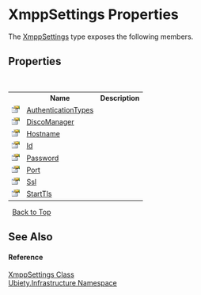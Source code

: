 # XmppSettings Properties
 

The <a href="fcf7b0da-0faf-c1dd-cb5f-6f124512d2db">XmppSettings</a> type exposes the following members.


## Properties
&nbsp;<table><tr><th></th><th>Name</th><th>Description</th></tr><tr><td>![Public property](media/pubproperty.gif "Public property")</td><td><a href="db0cbf42-e75b-0631-efcf-36f84e1cdcb3">AuthenticationTypes</a></td><td /></tr><tr><td>![Public property](media/pubproperty.gif "Public property")</td><td><a href="3087a342-6d90-83c7-47cc-bb4cb85c7ebf">DiscoManager</a></td><td /></tr><tr><td>![Public property](media/pubproperty.gif "Public property")</td><td><a href="f6eb8918-795e-6998-a2b0-9d712fb50889">Hostname</a></td><td /></tr><tr><td>![Public property](media/pubproperty.gif "Public property")</td><td><a href="ae70b898-1726-7b43-8abc-e39655239461">Id</a></td><td /></tr><tr><td>![Public property](media/pubproperty.gif "Public property")</td><td><a href="5d1e5055-4a69-22d9-adb3-ca5dc4a2826b">Password</a></td><td /></tr><tr><td>![Public property](media/pubproperty.gif "Public property")</td><td><a href="cef58c5d-35a4-90f9-d087-3c081cab750b">Port</a></td><td /></tr><tr><td>![Public property](media/pubproperty.gif "Public property")</td><td><a href="1fba8655-1c9e-63d2-d90e-3eb91faf8c04">Ssl</a></td><td /></tr><tr><td>![Public property](media/pubproperty.gif "Public property")</td><td><a href="5e30a657-2035-d05a-62f5-90af9c9b13ac">StartTls</a></td><td /></tr></table>&nbsp;
<a href="#xmppsettings-properties">Back to Top</a>

## See Also


#### Reference
<a href="fcf7b0da-0faf-c1dd-cb5f-6f124512d2db">XmppSettings Class</a><br /><a href="7349ff87-094b-cd2f-6f99-c82eea293e78">Ubiety.Infrastructure Namespace</a><br />